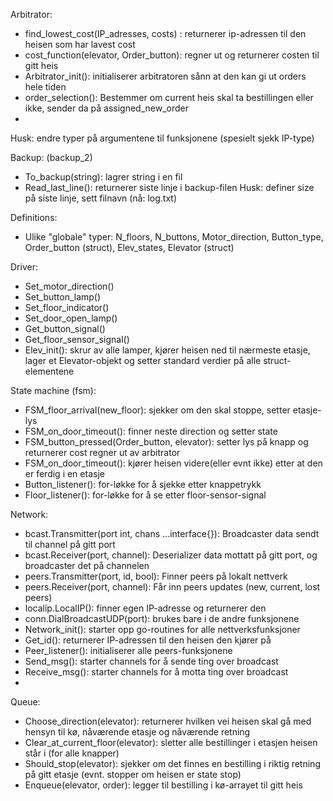
Arbitrator:
- find_lowest_cost(IP_adresses, costs) : returnerer ip-adressen til den heisen som har lavest cost
- cost_function(elevator, Order_button): regner ut og returnerer costen til gitt heis
- Arbitrator_init(): initialiserer arbitratoren sånn at den kan gi ut orders hele tiden
- order_selection(): Bestemmer om current heis skal ta bestillingen eller ikke, sender da på assigned_new_order
- 
Husk: endre typer på argumentene til funksjonene (spesielt sjekk IP-type)

Backup: (backup_2)
- To_backup(string): lagrer string i en fil
- Read_last_line(): returnerer siste linje i backup-filen
Husk: definer size på siste linje, sett filnavn (nå: log.txt)

Definitions:
- Ulike "globale" typer: N_floors, N_buttons, Motor_direction, Button_type, Order_button (struct), Elev_states, Elevator (struct)

Driver:
- Set_motor_direction()
- Set_button_lamp()
- Set_floor_indicator()
- Set_door_open_lamp()
- Get_button_signal()
- Get_floor_sensor_signal()
- Elev_init(): skrur av alle lamper, kjører heisen ned til nærmeste etasje, lager et Elevator-objekt og setter standard verdier på alle struct-elementene

State machine (fsm):
- FSM_floor_arrival(new_floor): sjekker om den skal stoppe, setter etasje-lys
- FSM_on_door_timeout(): finner neste direction og setter state
- FSM_button_pressed(Order_button, elevator): setter lys på knapp og returnerer cost regner ut av arbitrator
- FSM_on_door_timeout(): kjører heisen videre(eller evnt ikke) etter at den er ferdig i en etasje
- Button_listener(): for-løkke for å sjekke etter knappetrykk
- Floor_listener(): for-løkke for å se etter floor-sensor-signal


Network:
- bcast.Transmitter(port int, chans ...interface{}): Broadcaster data sendt til channel på gitt port
- bcast.Receiver(port, channel): Deserializer data mottatt på gitt port, og broadcaster det på channelen
- peers.Transmitter(port, id, bool): Finner peers på lokalt nettverk
- peers.Receiver(port, channel): Får inn peers updates (new, current, lost peers)
- localip.LocalIP(): finner egen IP-adresse og returnerer den
- conn.DialBroadcastUDP(port): brukes bare i de andre funksjonene
- Network_init(): starter opp go-routines for alle nettverksfunksjoner
- Get_id(): returnerer IP-adressen til den heisen den kjører på
- Peer_listener(): initialiserer alle peers-funksjonene
- Send_msg(): starter channels for å sende ting over broadcast
- Receive_msg(): starter channels for å motta ting over broadcast
- 



Queue:
- Choose_direction(elevator): returnerer hvilken vei heisen skal gå med hensyn til kø, nåværende etasje og nåværende retning
- Clear_at_current_floor(elevator): sletter alle bestillinger i etasjen heisen står i (for alle knapper)
- Should_stop(elevator): sjekker om det finnes en bestilling i riktig retning på gitt etasje (evnt. stopper om heisen er  state stop)
- Enqueue(elevator, order): legger til bestilling i kø-arrayet til gitt heis
